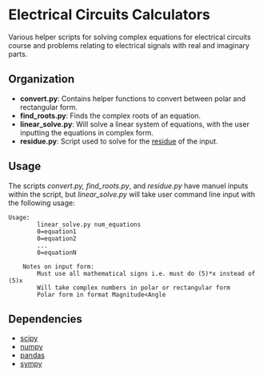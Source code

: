 # Electrical Circuits Calculators
Various helper scripts for solving complex equations for electrical circuits course and problems relating to electrical signals with real and imaginary parts.

## Organization
* **convert.py**: Contains helper functions to convert between polar and rectangular form.
* **find_roots.py**: Finds the complex roots of an equation.
* **linear_solve.py**: Will solve a linear system of equations, with the user inputting the equations in complex form.
* **residue.py**: Script used to solve for the [residue](https://en.wikipedia.org/wiki/Residue_(complex_analysis)) of the input.

## Usage
The scripts *convert.py, find_roots.py*, and *residue.py* have manuel inputs within the script, but *linear_solve.py* will take user command line input with the following usage:
```
Usage:
        linear_solve.py num_equations
        0=equation1
        0=equation2
        ...
        0=equationN
    
    Notes on input form:
        Must use all mathematical signs i.e. must do (5)*x instead of (5)x
        Will take complex numbers in polar or rectangular form
        Polar form in format Magnitude<Angle
```

## Dependencies
* [scipy](https://scipy.org/)
* [numpy](https://numpy.org/)
* [pandas](https://pandas.pydata.org/)
* [sympy](https://www.sympy.org/en/index.html)
